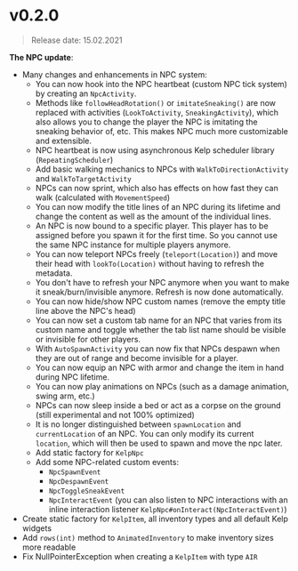 # v0.2.0
> Release date: 15.02.2021

**The NPC update**:
* Many changes and enhancements in NPC system:
  * You can now hook into the NPC heartbeat (custom NPC tick system) by creating an `NpcActivity`.
  * Methods like `followHeadRotation()` or `imitateSneaking()` are now replaced with activities (`LookToActivity`, `SneakingActivity`), which also allows you to change the player the NPC is imitating the sneaking behavior of, etc. This makes NPC much more customizable and extensible.
  * NPC heartbeat is now using asynchronous Kelp scheduler library (`RepeatingScheduler`)
  * Add basic walking mechanics to NPCs with `WalkToDirectionActivity` and `WalkToTargetActivity`
  * NPCs can now sprint, which also has effects on how fast they can walk (calculated with `MovementSpeed`)
  * You can now modify the title lines of an NPC during its lifetime and change the content as well as the amount of the individual lines.
  * An NPC is now bound to a specific player. This player has to be assigned before you spawn it for the first time. So you cannot use the same NPC instance for multiple players anymore.
  * You can now teleport NPCs freely (`teleport(Location)`) and move their head with `lookTo(Location)` without having to refresh the metadata.
  * You don't have to refresh your NPC anymore when you want to make it sneak/burn/invisible anymore. Refresh is now done automatically.
  * You can now hide/show NPC custom names (remove the empty title line above the NPC's head)
  * You can now set a custom tab name for an NPC that varies from its custom name and toggle whether the tab list name should be visible or invisible for other players.
  * With `AutoSpawnActivity` you can now fix that NPCs despawn when they are out of range and become invisible for a player.
  * You can now equip an NPC with armor and change the item in hand during NPC lifetime.
  * You can now play animations on NPCs (such as a damage animation, swing arm, etc.)
  * NPCs can now sleep inside a bed or act as a corpse on the ground (still experimental and not 100% optimized)
  * It is no longer distinguished between `spawnLocation` and `currentLocation` of an NPC. You can only modify its current `location`, which will then be used to spawn and move the npc later.
  * Add static factory for `KelpNpc`
  * Add some NPC-related custom events:
    * `NpcSpawnEvent`
    * `NpcDespawnEvent`
    * `NpcToggleSneakEvent`
    * `NpcInteractEvent` (you can also listen to NPC interactions with an inline interaction listener `KelpNpc#onInteract(NpcInteractEvent)`)
* Create static factory for `KelpItem`, all inventory types and all default Kelp widgets
* Add `rows(int)` method to `AnimatedInventory` to make inventory sizes more readable
* Fix NullPointerException when creating a `KelpItem` with type `AIR`